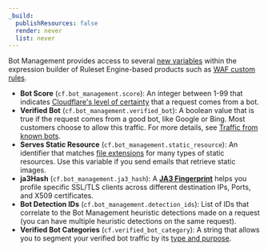 ```yaml
---
_build:
  publishResources: false
  render: never
  list: never
---
```


Bot Management provides access to several [new variables](/ruleset-engine/rules-language/fields/#dynamic-fields) within the expression builder of Ruleset Engine-based products such as [WAF custom rules](/waf/custom-rules/).

- **Bot Score** (`cf.bot_management.score`): An integer between 1-99 that indicates [Cloudflare's level of certainty](/bots/concepts/bot-score/) that a request comes from a bot.
- **Verified Bot** (`cf.bot_management.verified_bot`): A boolean value that is true if the request comes from a good bot, like Google or Bing. Most customers choose to allow this traffic. For more details, see [Traffic from known bots](/waf/troubleshooting/faq/#how-does-the-waf-handle-traffic-from-known-bots).
- **Serves Static Resource** (`cf.bot_management.static_resource`): An identifier that matches [file extensions](/bots/reference/static-resources/) for many types of static resources. Use this variable if you send emails that retrieve static images.
- **ja3Hash** (`cf.bot_management.ja3_hash`): A [**JA3 Fingerprint**](/bots/concepts/ja3-ja4-fingerprint/) helps you profile specific SSL/TLS clients across different destination IPs, Ports, and X509 certificates.
- **Bot Detection IDs** (`cf.bot_management.detection_ids`): List of IDs that correlate to the Bot Management heuristic detections made on a request (you can have multiple heuristic detections on the same request).
- **Verified Bot Categories** (`cf.verified_bot_category`): A string that allows you to segment your verified bot traffic by its [type and purpose](/bots/reference/verified-bot-categories/).